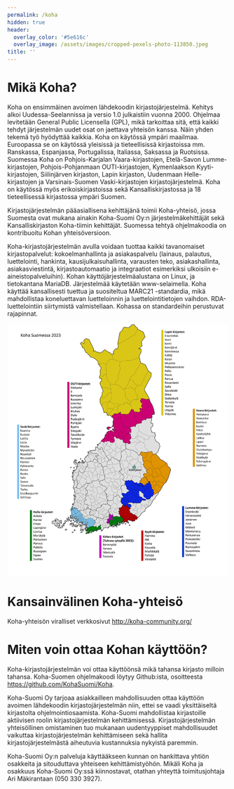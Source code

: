```yaml
---
permalink: /koha
hidden: true
header:
  overlay_color: '#5e616c'
  overlay_image: /assets/images/cropped-pexels-photo-113850.jpeg
title: ''
---
```


# Mikä Koha?

Koha on ensimmäinen avoimen lähdekoodin kirjastojärjestelmä. Kehitys alkoi Uudessa-Seelannissa ja versio 1.0 julkaistiin vuonna 2000. Ohjelmaa levitetään General Public Licensella (GPL), mikä tarkoittaa sitä, että kaikki tehdyt järjestelmän uudet osat on jaettava yhteisön kanssa. Näin yhden tekemä työ hyödyttää kaikkia. Koha on käytössä ympäri maailmaa. Euroopassa se on käytössä yleisissä ja tieteellisissä kirjastoissa mm. Ranskassa, Espanjassa, Portugalissa, Italiassa, Saksassa ja Ruotsissa. Suomessa Koha on Pohjois-Karjalan Vaara-kirjastojen, Etelä-Savon Lumme-kirjastojen, Pohjois-Pohjanmaan OUTI-kirjastojen, Kymenlaakson Kyyti-kirjastojen, Siilinjärven kirjaston, Lapin kirjaston,  Uudenmaan Helle-kirjastojen ja Varsinais-Suomen Vaski-kirjastojen kirjastojärjestelmä. Koha on käytössä myös erikoiskirjastoissa sekä Kansalliskirjastossa ja 18 tieteellisessä kirjastossa ympäri Suomen.

Kirjastojärjestelmän pääasiallisena kehittäjänä toimii Koha-yhteisö, jossa Suomesta ovat mukana ainakin Koha-Suomi Oy:n järjestelmäkehittäjät sekä Kansalliskirjaston Koha-tiimin kehittäjät. Suomessa tehtyä ohjelmakoodia on kontribuoitu Kohan yhteisöversioon.

Koha-kirjastojärjestelmän avulla voidaan tuottaa kaikki tavanomaiset kirjastopalvelut: kokoelmanhallinta ja asiakaspalvelu (lainaus, palautus, luettelointi, hankinta, kausijulkaisuhallinta, varausten teko, asiakashallinta, asiakasviestintä, kirjastoautomaatio ja integraatiot esimerkiksi ulkoisiin e-aineistopalveluihin). Kohan käyttöjärjestelmäalustana on Linux, ja tietokantana MariaDB. Järjestelmää käytetään www-selaimella. Koha käyttää kansallisesti tuettua ja suositeltua MARC21 -standardia, mikä mahdollistaa koneluettavan luetteloinnin ja luettelointitietojen vaihdon. RDA-luettelointiin siirtymistä valmistellaan. Kohassa on standardeihin perustuvat rajapinnat.

![Koha Suomessa](/assets/images/koha-kartta-2023.jpg)

# Kansainvälinen Koha-yhteisö

Koha-yhteisön viralliset verkkosivut http://koha-community.org/

# Miten voin ottaa Kohan käyttöön?

Koha-kirjastojärjestelmän voi ottaa käyttöönsä mikä tahansa kirjasto milloin tahansa. Koha-Suomen ohjelmakoodi löytyy Github:ista, osoitteesta https://github.com/KohaSuomi/Koha.

Koha-Suomi Oy tarjoaa asiakkailleen mahdollisuuden ottaa käyttöön avoimen lähdekoodin kirjastojärjestelmän niin, ettei se vaadi yksittäiseltä kirjastolta ohjelmointiosaamista. Koha-Suomi mahdollistaa kirjastoille aktiivisen roolin kirjastojärjestelmän kehittämisessä. Kirjastojärjestelmän yhteisöllinen omistaminen tuo mukanaan uudentyyppiset mahdollisuudet vaikuttaa kirjastojärjestelmän kehittämiseen sekä hallita kirjastojärjestelmästä aiheutuvia kustannuksia nykyistä paremmin.

Koha-Suomi Oy:n palveluja käyttääkseen kunnan on hankittava yhtiön osakkeita ja sitouduttava yhteiseen kehittämistyöhön. Mikäli Koha ja osakkuus Koha-Suomi Oy:ssä kiinnostavat, otathan yhteyttä toimitusjohtaja Ari Mäkirantaan (050 330 3927).
